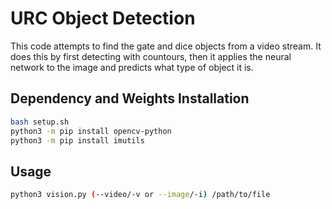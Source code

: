 # URC Object Detection

This code attempts to find the gate and dice objects from a video stream. It does this by first detecting with countours, 
then it applies the neural network to the image and predicts what type of object it is.

## Dependency and Weights Installation

```bash
bash setup.sh
python3 -m pip install opencv-python
python3 -m pip install imutils
```

## Usage

```bash
python3 vision.py (--video/-v or --image/-i) /path/to/file
```